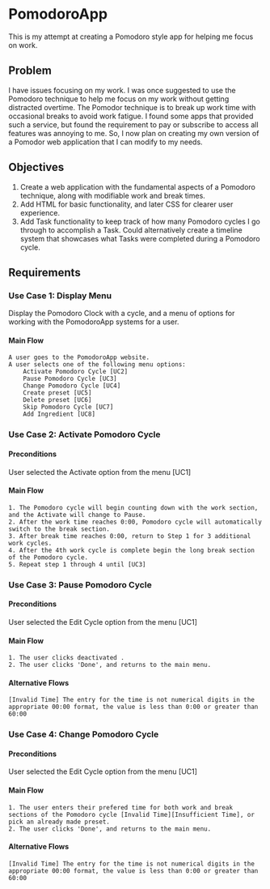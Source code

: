 # PomodoroApp
This is my attempt at creating a Pomodoro style app for helping me focus on work.

## Problem

I have issues focusing on my work. I was once suggested to use the Pomodoro technique to help me focus on my work without getting distracted overtime. The Pomodor technique is to break up work time with occasional breaks to avoid work fatigue. I found some apps that provided such a service, but found the requirement to pay or subscribe to access all features was annoying to me. So, I now plan on creating my own version of a Pomodor web application that I can modify to my needs.

## Objectives

1. Create a web application with the fundamental aspects of a Pomodoro technique, along with modifiable work and break times.
2. Add HTML for basic functionality, and later CSS for clearer user experience.
3. Add Task functionality to keep track of how many Pomodoro cycles I go through to accomplish a Task. Could alternatively create a timeline system that showcases what Tasks were completed during a Pomodoro cycle.

## Requirements

### Use Case 1: Display Menu

Display the Pomodoro Clock with a cycle, and a menu of options for working with the PomodoroApp systems for a user.
#### Main Flow

    A user goes to the PomodoroApp website.
    A user selects one of the following menu options:
        Activate Pomodoro Cycle [UC2]
        Pause Pomodoro Cycle [UC3]
        Change Pomodoro Cycle [UC4]
        Create preset [UC5]
        Delete preset [UC6]
        Skip Pomodoro Cycle [UC7]
        Add Ingredient [UC8]

### Use Case 2: Activate Pomodoro Cycle
#### Preconditions
User selected the Activate option from the menu [UC1]

#### Main Flow

    1. The Pomodoro cycle will begin counting down with the work section, and the Activate will change to Pause.
    2. After the work time reaches 0:00, Pomodoro cycle will automatically switch to the break section.
    3. After break time reaches 0:00, return to Step 1 for 3 additional work cycles.
    4. After the 4th work cycle is complete begin the long break section of the Pomodoro cycle.
    5. Repeat step 1 through 4 until [UC3]

### Use Case 3: Pause Pomodoro Cycle
#### Preconditions
User selected the Edit Cycle option from the menu [UC1]

#### Main Flow

    1. The user clicks deactivated .
    2. The user clicks 'Done', and returns to the main menu.

#### Alternative Flows

    [Invalid Time] The entry for the time is not numerical digits in the appropriate 00:00 format, the value is less than 0:00 or greater than 60:00

### Use Case 4: Change Pomodoro Cycle
#### Preconditions
User selected the Edit Cycle option from the menu [UC1]

#### Main Flow

    1. The user enters their prefered time for both work and break sections of the Pomodoro cycle [Invalid Time][Insufficient Time], or pick an already made preset.
    2. The user clicks 'Done', and returns to the main menu.

#### Alternative Flows

    [Invalid Time] The entry for the time is not numerical digits in the appropriate 00:00 format, the value is less than 0:00 or greater than 60:00
